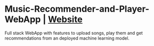 # Music-Recommender-and-Player-WebApp | [Website](https://spootifi.freewebhostmost.com/)

Full stack WebApp with features to upload songs, play them and get recommendations from an deployed machine learning model.

